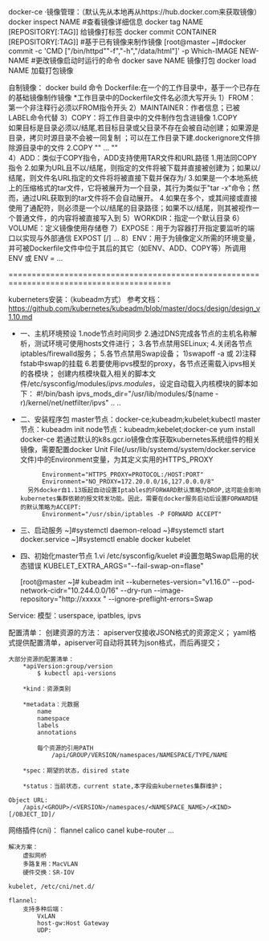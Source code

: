 


docker-ce
	·镜像管理：（默认先从本地再从https://hub.docker.com来获取镜像）
	docker inspect NAME	#查看镜像详细信息
	docker tag NAME [REPOSITORY[:TAG]] 给镜像打标签
	docker commit  CONTAINER [REPOSITORY[:TAG]]	#基于已有镜像来制作镜像
	[root@master ~]#docker commit -c 'CMD ["/bin/httpd""-f","-h","/data/html"]' -p Which-IMAGE NEW-NAME	#更改镜像启动时运行的命令
	docker save NAME 镜像打包
	docker load NAME 加载打包镜像	

 自制镜像： docker build 命令
   Dockerfile:在一个的工作目录中，基于一个已存在的基础镜像制作镜像
	*工作目录中的Dockerfile文件名必须大写开头
	1）FROM：第一个非注释行必须以FROM指令开头
	2）MAINTAINER：作者信息；已被LABEL命令代替
	3）COPY：将工作目录中的文件制作包含进镜像
		1.COPY <src> <des>	
			如果目标是目录必须以/结尾,若目标目录或父目录不存在会被自动创建；如果源是目录，拷贝时源目录不会被一同复制 ；可以在工作目录下建.dockerignore文件排除源目录中的文件
		2.COPY "<src>" ... "<dest>"  
	4）ADD：类似于COPY指令，ADD支持使用TAR文件和URL路径
		1.用法同COPY指令
		2.如果<src>为URL且<dest>不以/结尾，则<src>指定的文件将被下载并直接被创建为<dest>；如果<dest>以/结尾，则文件名URL指定的文件将将被直接下载并保存为<dest>/<filename>
		3.如果<src>是一个本地系统上的压缩格式的tar文件，它将被展开为一个目录，其行为类似于"tar -x"命令；然而，通过URL获取到的tar文件将不会自动展开。
		4.如果<src>在多个，或其间接或直接使用了通配符，则<dest>必须是一个以/结尾的目录路径；如果<dest>不以/结尾，则其被视作一个普通文件，<src>的内容将被直接写入到<dest>
	5）WORKDIR：指定一个默认目录
	6）VOLUME：定义镜像使用存储卷
	7）EXPOSE：用于为容器打开指定要监听的端口以实现与外部通信
		EXPOST <port>[/<protoclt>] ...
	8）ENV：用于为镜像定义所需的环境变量，并可被Dockerfile文件中位于其后的其它（如ENV、ADD、COPY等）所调用
		ENV <key> <value> 或
		ENV <key>=<value> ...

=========================================================================================

kuberneters安装：（kubeadm方式）
	参考文档：https://github.com/kubernetes/kubeadm/blob/master/docs/design/design_v1.10.md
	
* 一、主机环境预设
	1.node节点时间同步
	2.通过DNS完成各节点的主机名称解析，测试环境可使用hosts文件进行；
	3.各节点禁用SELinux;
	4.关闭各节点iptables/firewalld服务；
	5.各节点禁用Swap设备；
        1)swapoff -a 或 2)注释fstab中swap的挂载
	6.若要使用ipvs模型的proxy，各节点还需载入ipvs相关的各模块；
		创建内核模块载入相关的脚本文件/etc/sysconfig/modules/*ipvs.modules*，设定自动载入内核模块的脚本如下：
			#!/bin/bash
			ipvs_mods_dir="/usr/lib/modules/$(name -r)/kernel/net/netfilter/ipvs"
			  ..
			  ..

* 二、安装程序包
	master节点：docker-ce;kubeadm;kubelet;kubectl
	  master节点：kubeadm init
	node节点：kubeadm;kebelet;docker-ce
		yum install docker-ce
		若通过默认的k8s.gcr.io镜像仓库获取kubernetes系统组件的相关镜像，需要配置docker Unit File(/usr/lib/systemd/system/docker.service文件)中的Environment变量，为其定义实用的HTTPS_PROXY
			
			Environment="HTTPS_PROXY=PROTOCOL:/HOST:PORT"
			Environment="NO_PROXY=172.20.0.0/16,127.0.0.0/8"
        另外docker自1.13版起自动设置Iptables的FORWARD默认策略为DROP,这可能会影响kubernetes集群依赖的报文转发功能。因此，需要在docker服务启动后设置FORWARD链的默认策略为ACCEPT:
			Environment="/usr/sbin/iptables -P FORWARD ACCEPT" 

* 三、启动服务
	~]#systemctl daemon-reload
	~}#systemctl start docker.service
	~]#systemctl enable docker kubelet 

* 四、初始化master节点
	1.vi /etc/sysconfig/kuelet #设置忽略Swap启用的状态错误
	 KUBELET_EXTRA_ARGS="--fail-swap-on=flase"
	
    [root@master ~]# kubeadm init --kubernetes-version="v1.16.0" --pod-network-cidr="10.244.0.0/16" --dry-run --image-repository="http://xxxxx " --ignore-preflight-errors=Swap





Service:
	模型：userspace, ipatbles, ipvs


配置清单：
	创建资源的方法：
		apiserver仅接收JSON格式的资源定义；
		yaml格式提供配置清单，apiserver可自动将其转为json格式，而后再提交；

	大部分资源的配置清单：
		*apiVersion:group/version
			$ kubectl api-versions

		*kind：资源类别

		*metadata：元数据
			name
			namespace
			labels
			annotations

			每个资源的引用PATH
				/api/GROUP/VERSION/namespaces/NAMESPACE/TYPE/NAME

		*spec：期望的状态，disired state

		*status：当前状态，current state,本字段由kubernetes集群维护；

	Object URL:
		/apis/<GROUP>/<VERSION>/namespaces/<NAMESPACE_NAME>/<KIND>[/OBJECT_ID]/



网络插件(cni)：
	flannel
	calico
	canel
	kube-router
	...

	解决方案：
		虚拟网桥
		多路复用：MacVLAN
		硬件交换：SR-IOV

	kubelet, /etc/cni/net.d/

	flannel:
		支持多种后端：
			VxLAN
			host-gw:Host Gateway
			UDP:
	